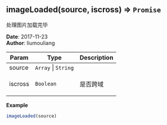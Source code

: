 ## imageLoaded(source, iscross) ⇒ <code>Promise</code>
<p>处理图片加载完毕</p>

**Date**: 2017-11-23  
**Author**: liumouliang  

| Param | Type | Description |
| --- | --- | --- |
| source | <code>Array</code> \| <code>String</code> |  |
| iscross | <code>Boolean</code> | <p>是否跨域 | 默认：true</p> |

**Example**  
```javascript
imageLoaded(source)
```
